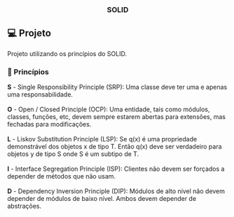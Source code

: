 <h3 align="center"> SOLID </h3>

## :computer: Projeto

Projeto utilizando os princípios do SOLID.

### :rocket: Princípios

<b>S</b> - Single Responsibility Principle (SRP): Uma classe deve ter uma e apenas uma responsabilidade. <br><br>
<b>O</b> - Open / Closed Principle (OCP): Uma entidade, tais como módulos, classes, funções, etc, devem sempre estarem abertas para extensões, mas fechadas para modificações. <br><br>
<b>L</b> - Liskov Substitution Principle (LSP): Se q(x) é uma propriedade demonstrável dos objetos x de tipo T. Então q(x) deve ser verdadeiro para objetos y de tipo S onde S é um subtipo de T. <br><br>
<b>I</b> - Interface Segregation Principle (ISP): Clientes não devem ser forçados a depender de métodos que não usam. <br><br>
<b>D</b> - Dependency Inversion Principle (DIP): Módulos de alto nível não devem depender de módulos de baixo nível. Ambos devem depender de abstrações. <br><br>
